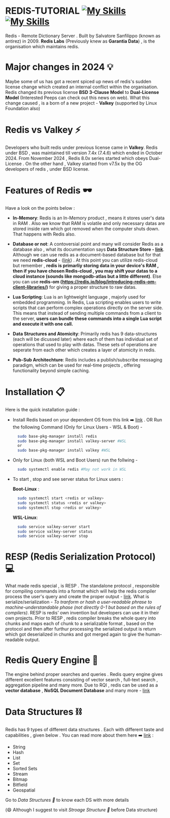 # REDIS-TUTORIAL [![My Skills](https://simpleskill.icons.workers.dev/svg?i=redis)](https://redis.io/) [![My Skills](https://skillicons.dev/icons?i=redis)](https://redis.io/)
Redis - Remote Dictionary Server . Built by Salvatore Sanfilippo (known as antirez) in 2009. **Redis Labs** (Previously knew as **Garantia Data**) , is the organisation which maintains redis.

# Major changes in 2024 💡
Maybe some of us has got a recent spiced up news of redis's sudden license change which created an internal conflict within the organisation. Redis changed its previous license **BSD 3-Clause Model** to **Dual-License Model** (Interested Peeps can check out this news on web). What this change caused , is a born of a new project - **Valkey** (supported by Linux Foundation also)

# Redis vs Valkey ⚡
Developers who built redis under previous license came in **Valkey**. Redis under BSD , was maintained  till version 7.4x (7.4.6) which ended in October 2024. From November 2024 , Redis 8.0x series started which obeys Dual-License . On the other hand , Valkey started from v7.5x by the OG developers of redis , under BSD license.

# Features of Redis 🕶️
Have a look on the points below :
- **In-Memory**: Redis is an In-Memory product , means it stores user's data in RAM . Also we know that RAM is volatile and only necessary datas are stored inside ram which got removed when the computer shuts down. That happens with Redis also.

- **Database or not**: A contoversial point and many will consider Redis as a database also , what its documentation says **Data Structure Store - [link](https://redis.io/docs/latest/develop/get-started/data-store/)**. Although we can use redis as a document-based database but for that we need **redis-cloud** - ([link](https://redis.io/docs/latest/develop/get-started/document-database/)) . At this point you can utilize redis-cloud but remember , **redis is primarliy storing data in your device's RAM , then if you have chosen Redis-cloud , you may shift your datas to a cloud instance (sounds like mongodb-atlas but a little different)**. Else you can use **redis-om (https://redis.io/blog/introducing-redis-om-client-libraries/)** for giving a proper structure to raw datas.

- **Lua Scripting**: Lua is an lightweight language , majorly used for embedded programming. In Redis, Lua scripting enables users to write scripts that can perform complex operations directly on the server side. This means that instead of sending multiple commands from a client to the server, **users can bundle these commands into a single Lua script and execute it with one call.**

- **Data Structures and Atomicity**: Primarily redis has 9 data-structures (each will be dicussed later) where each of them has individual set of operations that used to play with datas. These sets of operations are seperate from each other which creates a layer of atomicity in redis. 

- **Pub-Sub Architechture**: Redis includes a publish/subscribe messaging paradigm, which can be used for real-time projects , offering functionality beyond simple caching.

# Installation 📋
Here is the quick installation guide :
- Install Redis based on your dependent OS from this link ➡️ [link](https://redis.io/docs/latest/operate/oss_and_stack/install/install-redis/) .
  OR
  Run the following Command (Only for Linux Users - WSL & Boot) -
  ```bash
    sudo base-pkg-manager install redis
    sudo base-pkg-manager install valkey-server #WSL
    or
    sudo base-pkg-manager install valkey #WSL
  ```

- Only for Linux (both WSL and Boot Users) run the follwing -
  ```bash
    sudo systemctl enable redis #May not work in WSL
  ```
- To start , stop and see server status for Linux users :
  
  **Boot-Linux** :
    ```bash
      sudo systemctl start <redis or valkey>
      sudo systemctl status <redis or valkey>
      sudo systemctl stop <redis or valkey>
    ```
  **WSL-Linux**:
    ```bash
      sudo service valkey-server start
      sudo service valkey-server status
      sudo service valkey-server stop
    ```
# RESP (Redis Serialization Protocol) 💻
What made redis special , is RESP . The standalone protocol , responsible for compiling commands into a format which will help the redis compiler process the user's query and create the proper output - [link](https://redis.io/docs/latest/develop/reference/protocol-spec/). What is serialize/serialization - *To tranform or hash a user-readable phrase to machine-understandable phase (not directly 0-1 but based on the rules of compilers)*. RESP is redis' own invention but developers can use it in their own projects. Prior to RESP , redis compiler breaks the whole query into chunks and maps each of chunk to a serializable format , based on the protocol and then after furthur processing the serialized output is return which got deserialized in chunks and got merged again to give the human-readable output.

# Redis Query Engine 🚒
The engine behind proper searches and queries . Redis query engine gives different excellent features consisting of vector search , full-text search , aggregation pipeline and many more. Due to RQI , redis can be used as a **vector database** , **NoSQL Document Database** and many more - [link](https://redis.io/docs/latest/develop/interact/search-and-query/)

# Data Structures ⛓️
Redis has 9 types of different data structures . Each with different taste and capabilities , given below . You can read more about them here ➡️ [link](https://redis.io/docs/latest/develop/data-types/) :

  - String
  - Hash
  - List
  - Set
  - Sorted Sets
  - Stream
  - Bitmap
  - Bitfield
  - Geospatial
    
Go to _Data Structures 📁_ to know each DS with more details

(😄 Although I suggest to visit _Stroage Structure 📁_ before Data structure)
